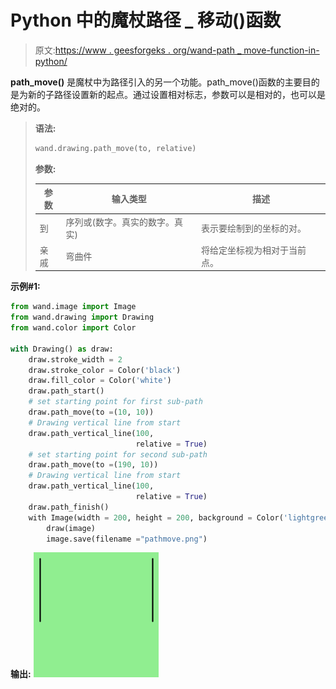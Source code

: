 # Python 中的魔杖路径 _ 移动()函数

> 原文:[https://www . geesforgeks . org/wand-path _ move-function-in-python/](https://www.geeksforgeeks.org/wand-path_move-function-in-python/)

**path_move()** 是魔杖中为路径引入的另一个功能。path_move()函数的主要目的是为新的子路径设置新的起点。通过设置相对标志，参数可以是相对的，也可以是绝对的。

> **语法:**
> 
> ```py
> wand.drawing.path_move(to, relative)
> 
> ```
> 
> **参数:**
> 
> | 参数 | 输入类型 | 描述 |
> | --- | --- | --- |
> | 到 | 序列或(数字。真实的数字。真实) | 表示要绘制到的坐标的对。 |
> | 亲戚 | 弯曲件 | 将给定坐标视为相对于当前点。 |

**示例#1:**

```py
from wand.image import Image
from wand.drawing import Drawing
from wand.color import Color

with Drawing() as draw:
    draw.stroke_width = 2
    draw.stroke_color = Color('black')
    draw.fill_color = Color('white')
    draw.path_start()
    # set starting point for first sub-path
    draw.path_move(to =(10, 10))
    # Drawing vertical line from start
    draw.path_vertical_line(100,
                            relative = True)
    # set starting point for second sub-path
    draw.path_move(to =(190, 10))
    # Drawing vertical line from start
    draw.path_vertical_line(100,
                            relative = True)
    draw.path_finish()
    with Image(width = 200, height = 200, background = Color('lightgreen')) as image:
        draw(image)
        image.save(filename ="pathmove.png")
```

**输出:**
![](img/08aa4d644a0f23a62d3479db3b74273e.png)